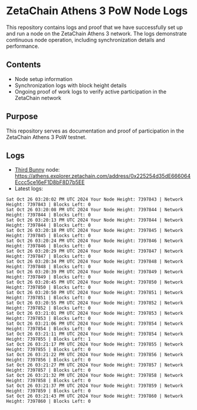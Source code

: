 # ZetaChain Athens 3 PoW Node Logs
This repository contains logs and proof that we have successfully set up and run a node on the ZetaChain Athens 3 network. The logs demonstrate continuous node operation, including synchronization details and performance.

## Contents
- Node setup information
- Synchronization logs with block height details
- Ongoing proof of work logs to verify active participation in the ZetaChain network

## Purpose
This repository serves as documentation and proof of participation in the ZetaChain Athens 3 PoW testnet.

## Logs

- [Third Bunny](https://thirdbunny.xyz/) node: https://athens.explorer.zetachain.com/address/0x225254d35dE666064Eccc5ce16eF1D8bF8D7b5EE
- Latest logs:
```
Sat Oct 26 03:20:02 PM UTC 2024 Your Node Height: 7397843 | Network Height: 7397843 | Blocks Left: 0
Sat Oct 26 03:20:08 PM UTC 2024 Your Node Height: 7397844 | Network Height: 7397844 | Blocks Left: 0
Sat Oct 26 03:20:13 PM UTC 2024 Your Node Height: 7397844 | Network Height: 7397844 | Blocks Left: 0
Sat Oct 26 03:20:18 PM UTC 2024 Your Node Height: 7397845 | Network Height: 7397845 | Blocks Left: 0
Sat Oct 26 03:20:24 PM UTC 2024 Your Node Height: 7397846 | Network Height: 7397846 | Blocks Left: 0
Sat Oct 26 03:20:29 PM UTC 2024 Your Node Height: 7397847 | Network Height: 7397847 | Blocks Left: 0
Sat Oct 26 03:20:34 PM UTC 2024 Your Node Height: 7397848 | Network Height: 7397848 | Blocks Left: 0
Sat Oct 26 03:20:39 PM UTC 2024 Your Node Height: 7397849 | Network Height: 7397849 | Blocks Left: 0
Sat Oct 26 03:20:45 PM UTC 2024 Your Node Height: 7397850 | Network Height: 7397850 | Blocks Left: 0
Sat Oct 26 03:20:50 PM UTC 2024 Your Node Height: 7397851 | Network Height: 7397851 | Blocks Left: 0
Sat Oct 26 03:20:55 PM UTC 2024 Your Node Height: 7397852 | Network Height: 7397852 | Blocks Left: 0
Sat Oct 26 03:21:01 PM UTC 2024 Your Node Height: 7397853 | Network Height: 7397853 | Blocks Left: 0
Sat Oct 26 03:21:06 PM UTC 2024 Your Node Height: 7397854 | Network Height: 7397854 | Blocks Left: 0
Sat Oct 26 03:21:11 PM UTC 2024 Your Node Height: 7397854 | Network Height: 7397855 | Blocks Left: 1
Sat Oct 26 03:21:17 PM UTC 2024 Your Node Height: 7397855 | Network Height: 7397855 | Blocks Left: 0
Sat Oct 26 03:21:22 PM UTC 2024 Your Node Height: 7397856 | Network Height: 7397856 | Blocks Left: 0
Sat Oct 26 03:21:27 PM UTC 2024 Your Node Height: 7397857 | Network Height: 7397857 | Blocks Left: 0
Sat Oct 26 03:21:32 PM UTC 2024 Your Node Height: 7397858 | Network Height: 7397858 | Blocks Left: 0
Sat Oct 26 03:21:37 PM UTC 2024 Your Node Height: 7397859 | Network Height: 7397859 | Blocks Left: 0
Sat Oct 26 03:21:43 PM UTC 2024 Your Node Height: 7397860 | Network Height: 7397860 | Blocks Left: 0
```
